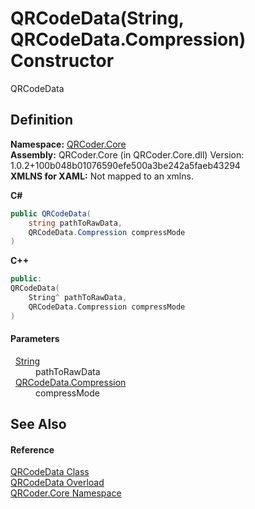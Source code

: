 # QRCodeData(String, QRCodeData.Compression) Constructor


QRCodeData



## Definition
**Namespace:** <a href="N_QRCoder_Core.md">QRCoder.Core</a>  
**Assembly:** QRCoder.Core (in QRCoder.Core.dll) Version: 1.0.2+100b048b01076590efe500a3be242a5faeb43294  
**XMLNS for XAML:** Not mapped to an xmlns.

**C#**
``` C#
public QRCodeData(
	string pathToRawData,
	QRCodeData.Compression compressMode
)
```
**C++**
``` C++
public:
QRCodeData(
	String^ pathToRawData, 
	QRCodeData.Compression compressMode
)
```



#### Parameters
<dl><dt>  <a href="https://learn.microsoft.com/dotnet/api/system.string" target="_blank" rel="noopener noreferrer">String</a></dt><dd>pathToRawData</dd><dt>  <a href="T_QRCoder_Core_QRCodeData_Compression.md">QRCodeData.Compression</a></dt><dd>compressMode</dd></dl>

## See Also


#### Reference
<a href="T_QRCoder_Core_QRCodeData.md">QRCodeData Class</a>  
<a href="Overload_QRCoder_Core_QRCodeData__ctor.md">QRCodeData Overload</a>  
<a href="N_QRCoder_Core.md">QRCoder.Core Namespace</a>  
